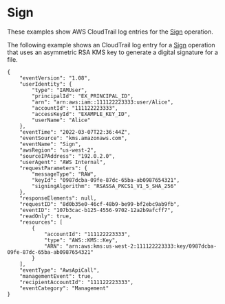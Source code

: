 # Sign<a name="ct-sign"></a>

These examples show AWS CloudTrail log entries for the [Sign](https://docs.aws.amazon.com/kms/latest/APIReference/API_Sign.html) operation\.

The following example shows an CloudTrail log entry for a [Sign](https://docs.aws.amazon.com/kms/latest/APIReference/API_Sign.html) operation that uses an asymmetric RSA KMS key to generate a digital signature for a file\.

```
{
    "eventVersion": "1.08",
    "userIdentity": {
        "type": "IAMUser",
        "principalId": "EX_PRINCIPAL_ID",
        "arn": "arn:aws:iam::111122223333:user/Alice",
        "accountId": "111122223333",
        "accessKeyId": "EXAMPLE_KEY_ID",
        "userName": "Alice"
    },
    "eventTime": "2022-03-07T22:36:44Z",
    "eventSource": "kms.amazonaws.com",
    "eventName": "Sign",
    "awsRegion": "us-west-2",
    "sourceIPAddress": "192.0.2.0",
    "userAgent": "AWS Internal",
    "requestParameters": {
        "messageType": "RAW",
        "keyId": "0987dcba-09fe-87dc-65ba-ab0987654321",
        "signingAlgorithm": "RSASSA_PKCS1_V1_5_SHA_256"
    },
    "responseElements": null,
    "requestID": "8d0b35e0-46cf-48b9-be99-bf2ebc9ab9fb",
    "eventID": "107b3cac-b125-4556-9702-12a2b9afcff7",
    "readOnly": true,
    "resources": [
        {
            "accountId": "111122223333",
            "type": "AWS::KMS::Key",
            "ARN": "arn:aws:kms:us-west-2:111122223333:key/0987dcba-09fe-87dc-65ba-ab0987654321"
        }
    ],
    "eventType": "AwsApiCall",
    "managementEvent": true,
    "recipientAccountId": "111122223333",
    "eventCategory": "Management"
}
```